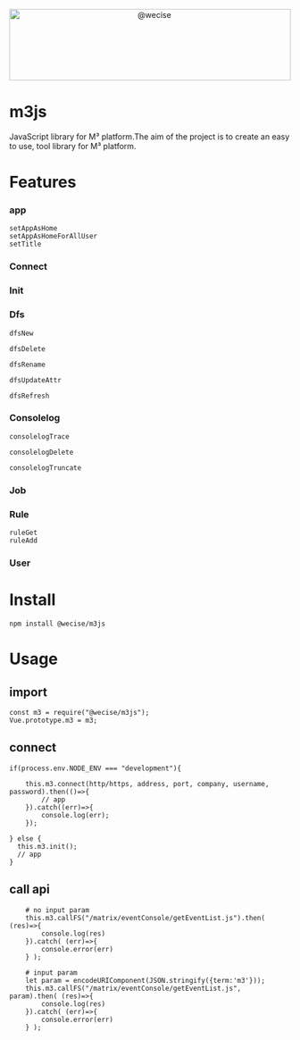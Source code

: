 <p>
<img class="avatar avatar-user" height="128" width="128" alt="@wecise" src="https://avatars.githubusercontent.com/u/58409973?s=88&amp;u=ca03bd3f6931f823130d74c02ee2ec372fb8b35a&amp;v=4" style="text-align:center;width:100%;">
</p>

# m3js
JavaScript library for M³ platform.The aim of the project is to create an easy to use, tool library for  M³ platform.

# Features
### app

    setAppAsHome
    setAppAsHomeForAllUser
    setTitle


### Connect
### Init
### Dfs
    
    dfsNew

    dfsDelete

    dfsRename
  
    dfsUpdateAttr

    dfsRefresh

### Consolelog
    
    consolelogTrace
    
    consolelogDelete
    
    consolelogTruncate
    
### Job
### Rule
    ruleGet
    ruleAdd
### User


# Install
```
npm install @wecise/m3js
```

# Usage

## import
```
const m3 = require("@wecise/m3js");
Vue.prototype.m3 = m3;
```

## connect
```
if(process.env.NODE_ENV === "development"){

    this.m3.connect(http/https, address, port, company, username, password).then(()=>{
        // app
    }).catch((err)=>{
        console.log(err);
    });
  
} else {
  this.m3.init();
  // app
}
```
## call api
```
    # no input param
    this.m3.callFS("/matrix/eventConsole/getEventList.js").then( (res)=>{
        console.log(res)
    }).catch( (err)=>{
        console.error(err)
    } );

    # input param
    let param = encodeURIComponent(JSON.stringify({term:'m3'}));
    this.m3.callFS("/matrix/eventConsole/getEventList.js", param).then( (res)=>{
        console.log(res)
    }).catch( (err)=>{
        console.error(err)
    } );
```